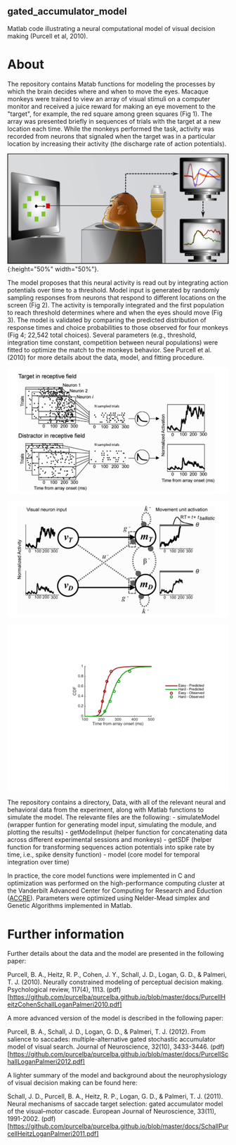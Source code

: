 ## gated_accumulator_model

Matlab code illustrating a neural computational model of visual decision making (Purcell et al, 2010).

# About

The repository contains Matab functions for modeling the processes by which the brain decides where and when to move the eyes.  Macaque monkeys were trained to view an array of visual stimuli on a computer monitor and received a juice reward for making an eye movement to the "target", for example, the red square among green squares (Fig 1).  The array was presented briefly in sequences of trials with the target at a new location each time.  While the monkeys performed the task, activity was recorded from neurons that signaled when the target was in a particular location by increasing their activity (the discharge rate of action potentials).  

![Figure 1](visual_search.png){:height="50%" width="50%"}.

The model proposes that this neural activity is read out by integrating action potentials over time to a threshold.  Model input is generated by randomly sampling responses from neurons that respond to different locations on the screen (Fig 2).  The  activity is temporally integrated and the first population to reach threshold determines where and when the eyes should move (Fig 3).  The model is validated by comparing the predicted distribution of response times and choice probabilities to those observed for four monkeys (Fig 4; 22,542 total choices).  Several parameters (e.g., threshold, integration time constant, competition between neural populations) were fitted to optimize the match to the monkeys behavior.  See Purcell et al. (2010) for more details about the data, model, and fitting procedure.

![Figure 2](model_input.png)

![Figure 3](model_illustration.png)

![Figure 4](RT_CDFs.png)

The repository contains a directory, Data, with all of the relevant neural and behavioral data from the experiment, along with Matlab functions to simulate the model.  The relevante files are the following:
    - simulateModel (wrapper funtion for generating model input, simulating the module, and plotting the results)
    - getModelInput (helper function for concatenating data across different  experimental sessions and monkeys)
    - getSDF (helper function for transforming sequences action potentials into spike rate by time, i.e., spike density function)
    - model (core model for temporal integration over time)

In practice, the core model functions were implemented in C and optimization was performed on the high-performance computing cluster at the Vanderbilt Advanced Center for Computing for Research and Eduction ([ACCRE](http://www.accre.vanderbilt.edu/)).  Parameters were optimized using Nelder-Mead simplex and Genetic Algorithms implemented in Matlab.   


# Further information

Further details about the data and the model are presented in the following paper:

Purcell, B. A., Heitz, R. P., Cohen, J. Y., Schall, J. D., Logan, G. D., & Palmeri, T. J. (2010). Neurally constrained modeling of perceptual decision making. Psychological review, 117(4), 1113. (pdf) [https://github.com/purcelba/purcelba.github.io/blob/master/docs/PurcellHeitzCohenSchallLoganPalmeri2010.pdf]

A more advanced version of the model is described in the following paper:

Purcell, B. A., Schall, J. D., Logan, G. D., & Palmeri, T. J. (2012). From salience to saccades: multiple-alternative gated stochastic accumulator model of visual search. Journal of Neuroscience, 32(10), 3433-3446. (pdf)[https://github.com/purcelba/purcelba.github.io/blob/master/docs/PurcellSchallLoganPalmeri2012.pdf]

A lighter summary of the model and background about the neurophysiology of visual decision making can be found here:

Schall, J. D., Purcell, B. A., Heitz, R. P., Logan, G. D., & Palmeri, T. J. (2011). Neural mechanisms of saccade target selection: gated accumulator model of the visual–motor cascade. European Journal of Neuroscience, 33(11), 1991-2002. (pdf)[https://github.com/purcelba/purcelba.github.io/blob/master/docs/SchallPurcellHeitzLoganPalmeri2011.pdf]

